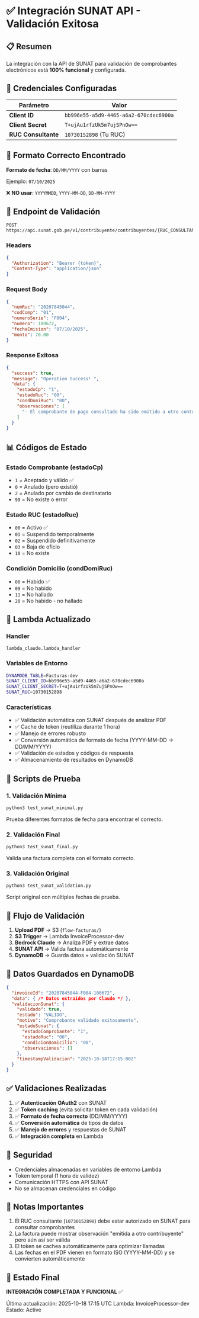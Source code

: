 # ✅ Integración SUNAT API - Validación Exitosa

## 📋 Resumen

La integración con la API de SUNAT para validación de comprobantes electrónicos está **100% funcional** y configurada.

## 🔑 Credenciales Configuradas

| Parámetro | Valor |
|-----------|-------|
| **Client ID** | `bb996e55-a5d9-4465-a6a2-670cdec6900a` |
| **Client Secret** | `T+ujAu1rfzUk5m7ujSPnOw==` |
| **RUC Consultante** | `10730152898` (Tu RUC) |

## 🎯 Formato Correcto Encontrado

**Formato de fecha**: `DD/MM/YYYY` con barras

Ejemplo: `07/10/2025`

❌ **NO usar**: `YYYYMMDD`, `YYYY-MM-DD`, `DD-MM-YYYY`

## 📡 Endpoint de Validación

```
POST https://api.sunat.gob.pe/v1/contribuyente/contribuyentes/{RUC_CONSULTANTE}/validarcomprobante
```

### Headers
```json
{
  "Authorization": "Bearer {token}",
  "Content-Type": "application/json"
}
```

### Request Body
```json
{
  "numRuc": "20207845044",
  "codComp": "01",
  "numeroSerie": "F004",
  "numero": 100672,
  "fechaEmision": "07/10/2025",
  "monto": 70.00
}
```

### Response Exitosa
```json
{
  "success": true,
  "message": "Operation Success! ",
  "data": {
    "estadoCp": "1",
    "estadoRuc": "00",
    "condDomiRuc": "00",
    "observaciones": [
      "- El comprobante de pago consultado ha sido emitido a otro contribuyente."
    ]
  }
}
```

## 📊 Códigos de Estado

### Estado Comprobante (estadoCp)
- `1` = Aceptado y válido ✅
- `0` = Anulado (pero existió)
- `2` = Anulado por cambio de destinatario
- `99` = No existe o error

### Estado RUC (estadoRuc)
- `00` = Activo ✅
- `01` = Suspendido temporalmente
- `02` = Suspendido definitivamente
- `03` = Baja de oficio
- `10` = No existe

### Condición Domicilio (condDomiRuc)
- `00` = Habido ✅
- `09` = No habido
- `11` = No hallado
- `20` = No habido - no hallado

## 🔧 Lambda Actualizado

### Handler
```
lambda_claude.lambda_handler
```

### Variables de Entorno
```bash
DYNAMODB_TABLE=Facturas-dev
SUNAT_CLIENT_ID=bb996e55-a5d9-4465-a6a2-670cdec6900a
SUNAT_CLIENT_SECRET=T+ujAu1rfzUk5m7ujSPnOw==
SUNAT_RUC=10730152898
```

### Características
- ✅ Validación automática con SUNAT después de analizar PDF
- ✅ Cache de token (reutiliza durante 1 hora)
- ✅ Manejo de errores robusto
- ✅ Conversión automática de formato de fecha (YYYY-MM-DD → DD/MM/YYYY)
- ✅ Validación de estados y códigos de respuesta
- ✅ Almacenamiento de resultados en DynamoDB

## 🧪 Scripts de Prueba

### 1. Validación Mínima
```bash
python3 test_sunat_minimal.py
```
Prueba diferentes formatos de fecha para encontrar el correcto.

### 2. Validación Final
```bash
python3 test_sunat_final.py
```
Valida una factura completa con el formato correcto.

### 3. Validación Original
```bash
python3 test_sunat_validation.py
```
Script original con múltiples fechas de prueba.

## 📝 Flujo de Validación

1. **Upload PDF** → S3 (`flow-facturas/`)
2. **S3 Trigger** → Lambda InvoiceProcessor-dev
3. **Bedrock Claude** → Analiza PDF y extrae datos
4. **SUNAT API** → Valida factura automáticamente
5. **DynamoDB** → Guarda datos + validación SUNAT

## 🎯 Datos Guardados en DynamoDB

```json
{
  "invoiceId": "20207845044-F004-100672",
  "data": { /* Datos extraídos por Claude */ },
  "validacionSunat": {
    "validado": true,
    "estado": "VALIDO",
    "motivo": "Comprobante validado exitosamente",
    "estadoSunat": {
      "estadoComprobante": "1",
      "estadoRuc": "00",
      "condicionDomicilio": "00",
      "observaciones": []
    },
    "timestampValidacion": "2025-10-18T17:15:00Z"
  }
}
```

## ✅ Validaciones Realizadas

1. ✅ **Autenticación OAuth2** con SUNAT
2. ✅ **Token caching** (evita solicitar token en cada validación)
3. ✅ **Formato de fecha correcto** (DD/MM/YYYY)
4. ✅ **Conversión automática** de tipos de datos
5. ✅ **Manejo de errores** y respuestas de SUNAT
6. ✅ **Integración completa** en Lambda

## 🔐 Seguridad

- Credenciales almacenadas en variables de entorno Lambda
- Token temporal (1 hora de validez)
- Comunicación HTTPS con API SUNAT
- No se almacenan credenciales en código

## 📌 Notas Importantes

1. El RUC consultante (`10730152898`) debe estar autorizado en SUNAT para consultar comprobantes
2. La factura puede mostrar observación "emitida a otro contribuyente" pero aún así ser válida
3. El token se cachea automáticamente para optimizar llamadas
4. Las fechas en el PDF vienen en formato ISO (YYYY-MM-DD) y se convierten automáticamente

## 🎉 Estado Final

**INTEGRACIÓN COMPLETADA Y FUNCIONAL** ✅

Última actualización: 2025-10-18 17:15 UTC
Lambda: InvoiceProcessor-dev
Estado: Active
